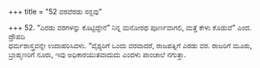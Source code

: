 +++
title = "52 ವರವೆರಡು ಸನ್ದವು"

+++
52. “ಎರಡು ವರಗಳನ್ನು ಕೊಟ್ಟಿದ್ದೇನೆ” ನಿನ್ನ ಮನೋರಥ ಪೂರ್ಣವಾಗಲಿ, ಮತ್ತೆ ಕೇಳು ಕೊಡುವೆ” ಎಂದ. ದ್ರೌಪದಿ   
ಧರ್ಮಶಾಸ್ತ್ರವನ್ನೇ ಉದಾಹರಿಸಿದಳು. “ವೈಶ್ಯರಿಗೆ ಒಂದು ವರವಾದರೆ, ರಾಜಪತ್ನಿಗೆ ಎರಡು ವರ. ರಾಜರಿಗೆ ಮೂರು, ಬ್ರಾಹ್ಮಣರಿಗೆ ನೂರು, ಇವು ಅಧಿಕಾರಯುತವಾದುದು ಎಂದಳು ಪಾಂಚಾಲೆ ನಗುತ್ತಾ.